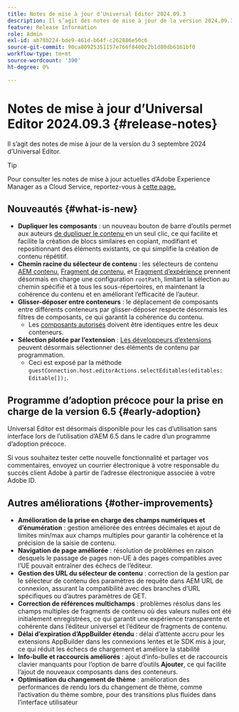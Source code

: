 ```yaml
---
title: Notes de mise à jour d’Universal Editor 2024.09.3
description: Il s’agit des notes de mise à jour de la version 2024.09.3 d’Universal Editor.
feature: Release Information
role: Admin
exl-id: ab78b224-bde9-461d-b64f-c262886e50c6
source-git-commit: 90ca80925351157e766f8400c2b1d80db6161bf0
workflow-type: tm+mt
source-wordcount: '390'
ht-degree: 0%

---
```


# Notes de mise à jour d’Universal Editor 2024.09.3 {#release-notes}

Il s’agit des notes de mise à jour de la version du 3 septembre 2024 d’Universal Editor.

>[!TIP]
>
>Pour consulter les notes de mise à jour actuelles d’Adobe Experience Manager as a Cloud Service, reportez-vous à [cette page.](/help/release-notes/release-notes-cloud/release-notes-current.md)

## Nouveautés {#what-is-new}

* **Dupliquer les composants** : un nouveau bouton de barre d’outils permet aux auteurs [ de dupliquer le contenu ](/help/sites-cloud/authoring/universal-editor/authoring.md#duplicating-components) en un seul clic, ce qui facilite et facilite la création de blocs similaires en copiant, modifiant et repositionnant des éléments existants, ce qui simplifie la création de contenu répétitif.
* **Chemin racine du sélecteur de contenu** : les sélecteurs de contenu [AEM contenu](/help/implementing/universal-editor/field-types.md#aem-content), [Fragment de contenu,](/help/implementing/universal-editor/field-types.md#content-fragment) et [Fragment d’expérience](/help/implementing/universal-editor/field-types.md#experience-fragment) prennent désormais en charge une configuration `rootPath`, limitant la sélection au chemin spécifié et à tous les sous-répertoires, en maintenant la cohérence du contenu et en améliorant l’efficacité de l’auteur.
* **Glisser-déposer entre conteneurs** : le déplacement de composants entre différents conteneurs par glisser-déposer respecte désormais les filtres de composants, ce qui garantit la cohérence du contenu.
   * Les [composants autorisés](/help/implementing/universal-editor/customizing.md#filtering-components) doivent être identiques entre les deux conteneurs.
* **Sélection pilotée par l’extension** : [Les développeurs d’extensions](/help/implementing/universal-editor/customizing.md#extending) peuvent désormais sélectionner des éléments de contenu par programmation.
   * Ceci est exposé par la méthode `guestConnection.host.editorActions.selectEditables(editables: Editable[]);`.

## Programme d’adoption précoce pour la prise en charge de la version 6.5 {#early-adoption}

Universal Editor est désormais disponible pour les cas d’utilisation sans interface lors de l’utilisation d’AEM 6.5 dans le cadre d’un programme d’adoption précoce.

Si vous souhaitez tester cette nouvelle fonctionnalité et partager vos commentaires, envoyez un courrier électronique à votre responsable du succès client Adobe à partir de l’adresse électronique associée à votre Adobe ID.

## Autres améliorations {#other-improvements}

* **Amélioration de la prise en charge des champs numériques et d’énumération** : gestion améliorée des entrées décimales et ajout de limites min/max aux champs multiples pour garantir la cohérence et la précision de la saisie de contenu.
* **Navigation de page améliorée** : résolution de problèmes en raison desquels le passage de pages non-UE à des pages compatibles avec l’UE pouvait entraîner des échecs de l’éditeur.
* **Gestion des URL du sélecteur de contenu** : correction de la gestion par le sélecteur de contenu des paramètres de requête dans AEM URL de connexion, assurant la compatibilité avec des branches d’URL spécifiques ou d’autres paramètres de GET.
* **Correction de références multichamps** : problèmes résolus dans les champs multiples de fragments de contenu où des valeurs nulles ont été initialement enregistrées, ce qui garantit une expérience transparente et cohérente dans l’éditeur universel et l’éditeur de fragments de contenu.
* **Délai d’expiration d’AppBuilder étendu** : délai d’attente accru pour les extensions AppBuilder dans les connexions lentes et le SDK mis à jour, ce qui réduit les échecs de chargement et améliore la stabilité
* **Info-bulle et raccourcis améliorés** : ajout d’info-bulles et de raccourcis clavier manquants pour l’option de barre d’outils **Ajouter**, ce qui facilite l’ajout de nouveaux composants dans des conteneurs.
* **Optimisation du changement de thème** : amélioration des performances de rendu lors du changement de thème, comme l’activation du thème sombre, pour des transitions plus fluides dans l’interface utilisateur
